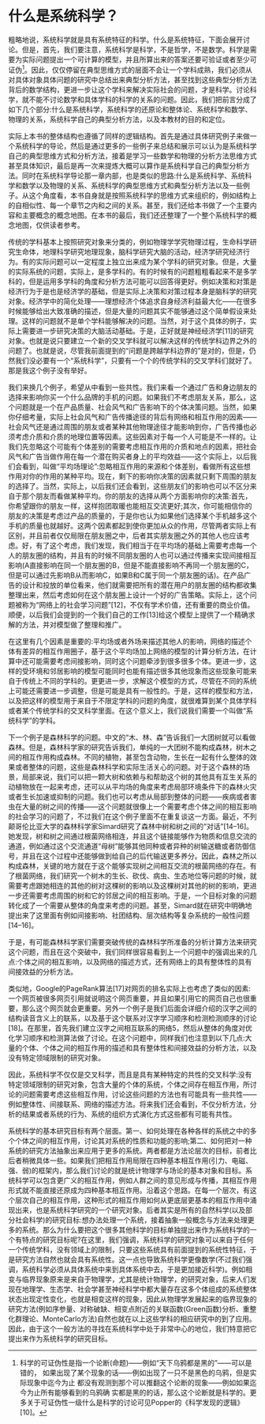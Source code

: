 # 什么是系统科学？

粗略地说，系统科学就是具有系统特征的科学。什么是系统特征，下面会展开讨论。但是，首先，我们要注意，系统科学是科学，不是哲学，不是数学。科学是需要为实际问题提出一个可计算的模型，并且所算出来的答案还要可验证或者至少可证伪[^Falsifiable]。因此，仅仅停留在典型思维方式的层面不会让一个学科成熟，我们必须从对具体对象具体问题的研究中总结出来典型分析方法，甚至找到这些典型分析方法背后的数学结构，更进一步让这个学科来解决实际社会的问题，才是科学。讨论科学，就不能不讨论数学和具体学科的科学的关系的问题。因此，我们把前言分成了如下几个部分:什么是系统科学，系统科学的还原论和整体论、系统科学和数学、物理的关系，系统科学自己的典型分析方法，以及本教材的目的和定位。

实际上本书的整体结构也遵循了同样的逻辑结构。首先是通过具体研究例子来做一个系统科学的导论，然后是通过更多的一些例子来总结和展示可以认为是系统科学自己的典型思维方式和分析方法，接着是学习一些数学和物理的分析方法思维方式甚至具体知识，最后是再一次来提炼大概可以算作是系统科学自己的典型分析方法。同时在系统科学导论那一章内部，也是类似的思路:什么是系统科学、系统科学和数学以及物理的关系、系统科学的典型思维方式和典型分析方法以及一些例子。从这个角度看，本书自身就是按照系统科学的思维方式来组织的，例如结构上的自相似性、每一个章节之内和之间的关系。甚至，我们还给本书做了一个主要内容和主要概念的概念地图。在本书的最后，我们还还整理了一个整个系统科学的概念地图，仅供读者参考。

传统的学科基本上按照研究对象来分类的，例如物理学学究物理过程，生命科学研究生命体，地理科学研究地理现象，脑科学研究大脑的活动，经济学研究经济行为。有的实际问题可以一定程度上独立出来成为某个学科的研究对象。但是，大量的实际系统的问题，实际上，是多学科的。有的时候有的问题粗粗看起来不是多学科的，但是运用多学科的角度和分析方法可能可以回答得更好。例如决策和对策是经济行为于是也是经济学的基础，但是实际上决策和对策过程本身是脑科学的研究对象。经济学中的简化处理——理想经济个体追求自身经济利益最大化——在很多时候能够给出大致准确的描述，但是大量的问题其实不能够通过这个简单假设来处理。这样的问题就不是单个学科能够解决的问题。当然，对于这个具体的例子，实际上需要进一步研究决策的大脑活动基础。于是，正好就是神经经济学[11]的研究对象。也就是说只要建立一个新的交叉学科就可以解决这样的传统学科边界之外的问题了。也就是说，尽管我前面提到的“问题是跨越学科边界的”是对的，但是，仍然我们没必要有一个“系统科学”，只要有一个个的传统学科的交叉学科们就好了。那是我这个例子没有举好。

我们来换几个例子，希望从中看到一些共性。我们来看一个通过广告和身边朋友的选择来影响你买一个什么品牌的手机的问题。如果我们不考虑朋友关系，那么，这个问题就是一个在产品质量、社会风气和广告影响下的个体决策问题。当然，如果你仔细考量，实际上社会风气和广告传播途径的背后有网络和相互作用的因素——社会风气还是通过周围的朋友或者某种其他物理途径才能影响到你，广告传播也必须考虑介质和介质的地理位置等因素。这些因素对于每一个人可能是不一样的。让我们先忽略这个可能有个体差别的需要考虑相互作用的介质和地点的因素，把社会风气和广告当做作用在每一个潜在购买者身上的平均效益——这个实际上，以后我们会看到，叫做“平均场理论”:忽略相互作用的来源和个体差别，看做所有这些想作用对你的作用的某种平均。现在，剩下的影响你决策的因素就只剩下周围的朋友的选择了。当然，实际上，以后我们还会看到，这些朋友们的影响也可以不区分来自于那个朋友而看做某种平均。你的朋友的选择从两个方面影响你的决策:首先，你希望跟你的朋友一样，这样抱团取暖也能相互交流更好;其次，你可能相信你的朋友的决策是考虑过产品的质量的，于是你也认为如果他们选择某个手机越多这个手机的质量也就越好。这两个因素都起到使你更加从众的作用，尽管两者实际上有区别，并且前者仅仅局限在朋友圈之中，后者其实朋友圈之外的其他人也应该考虑。好，有了这个考虑，我们发现，我们相当于在平均场的基础上需要考虑每一个人的朋友圈的结构，并且有的时候不同朋友圈的人也可以通过传播来实现间接相互影响(A直接影响在同一个朋友圈的B，但是不能直接影响不再同一个朋友圈的C，但是可以通过先影响B从而影响C，如果B和C属于同一个朋友圈的话)。在产品广告的设计和投放的单位看来，他们就需要把所有的潜在用户的朋友圈的结构都收集整理出来，然后考虑如何在这个朋友圈上设计一个好的广告策略。实际上，这个问题被称为“网络上的社会学习问题”[12]，不仅有学术价值，还有重要的商业价值。顺便，以后我们会提到的一个我们自己的工作[13]给这个模型上提供了一个精确求解的方法，并对模型做了整理和推广。

在这里有几个因素是重要的:平均场或者外场来描述其他人的影响，网络的描述个体有差异的相互作用圈子，基于这个平均场加上网络的模型的计算分析方法，在计算中还可能需要考虑间接影响，同时这个问题牵涉到很多很多个体。更进一步，这样的受环境和邻居影响的模型可能同时也能有描述很多其他现象而这些现象可能来自于传统上不同的学科的。更更进一步，求解这个模型的方式，尽管在不同的系统上可能还需要进一步调整，但是可能是具有一般性的。于是，这样的模型和方法，以及把这样的模型用于来自于不限定学科的问题的角度，就很难算到某个具体学科或者某个传统学科的交叉科学里面。在这个意义上，我们说我们需要一个叫做“系统科学”的学科。

下一个例子是森林科学的问题。中文的“木、林、森”告诉我们一大团树就可以看做森林。但是，森林科学家的研究告诉我们，单纯的一大团树不能构成森林，树木之间的相互作用构成森林。不同的植物，甚至包含动物，生长在一起有什么整体的效果或者整体的问题，这些是森林科学和实际生活关心的问题。对于这个森林的场景，局部来说，我们可以把一颗大树和依赖与和帮助这个树的其他具有互生关系的动植物放在一起来考虑，还可以从平均场的角度来考虑局部环境条件下的森林火灾或者生长加速或抑制的问题。我们也可以考虑从局部到整体的问题——疾病或者害虫在大量的树之间的传播——这个问题就很像上一个需要考虑个体之间的相互影响的社会学习的问题了，不过我们在这个例子里面不在重复谈这一方面。最近，不列颠哥伦比亚大学的森林科学家Simard研究了森林中树和树之间的“对话”[14–16]。她发现，树和树之间通过根菌网络相连，并且这个链接能够作为物质和信息交流的通道，例如通过这个交流通道“母树”能够其他同种或者异种的树输送糖或者防御信号，并且在这个过程中还能够做到给自己的后代输送更多养分。因此，森林之所以构成森林，关键的地方就在于这个能够实现树之间相互交流的根菌网络的存在。有了根菌网络，我们研究一个树木的生长、砍伐、病虫、生态地位等问题的时候，就需要考虑跟她相连的其他的树对这棵树的影响以及这棵树对其他的树的影响，更进一步还需要考虑周围的树和它的邻居之间的相互影响。于是，一个目标对象的问题转化成了一个需要从整体的角度来考虑的问题。甚至，Simard就在研究中明确地提出来了这里面有例如间接影响、社团结构、层次结构等复杂系统的一般性问题[14–16]。

于是，有可能森林科学家们需要突破传统的森林科学所准备的分析计算方法来研究这个问题，而且在这个突破中，我们同样很容易看到上一个问题中的强调出来的几点:个体之间的相互影响，以及网络的描述方式，还有网络上的具有整体性的具有间接效益的分析方法。

类似地，Google的PageRank算法[17]对网页的排名实际上也考虑了类似的因素:一个网页被很多网页引用就说明这个网页重要，并且如果引用它的网页自己也很重要，那么这个网页就会更重要。另外一个例子是我们后面会详细介绍的汉字之间的结构读音含义上的联系，以及基于这个联系对汉字学习顺序和检测检测顺序的讨论[18]。在那里，首先我们建立汉字之间相互联系的网络5，然后从整体的角度对优化学习顺序和检测算法做了讨论。在这个问题中，同样我们也注意到以下几点:大量的个体、个体之间的相互作用的描述和具有整体性和间接效益的分析方法，以及没有特定领域限制的研究对象。

因此，系统科学不仅仅是交叉科学，而且是具有某种特定的共性的交叉科学:没有特定领域限制的研究对象，包含大量的个体的系统，个体之间存在相互作用，所讨论的问题需要考虑这些相互作用，讨论这些问题的方法也有可能具有一些共性——例如整体性、间接联系、网络的描述方法。将来我们还会看到，不仅分析方法，分析的结果或者系统的行为、系统的组织方式演化方式这些都有可能有共性。

系统科学的基本研究目标有两个层面。第一、如何处理在各种各样的系统之中的多个个体之间的相互作用，讨论其对系统的性质和功能的影响;第二、如何把对一种系统的研究方法抽象出来应用于更多的系统。两者都是方法论层次的目标，前者比后者稍微具体一些。如果我们把相互作用局限在四种基本相互作用(引力、电磁、强、弱)的框架内，那么我们讨论的就是统计物理学与场论的基本对象和目标。系统科学可以包含更广义的相互作用，例如人群之间的意见形成与传播，其相互作用形式就不能直接还原成为四种基本相互作用。沿着这个思路。在每一个层次，有这个层次自己的相互作用，这种形式的相互作用如何从更底层更基本的相互作用中涌现出来，也是系统科学研究的一个研究对象。后者其实是所有的自然科学(以及部分社会科学)的研究目标:想办法处理一个系统，接着抽象一般概念与方法来处理更多的系统。那么为什么要把这个很多其他科学的目标单独提出来作为系统科学的一个有特点的研究目标呢?在这里，我们强调，系统科学的研究对象可以来自于任何一个传统学科，没有领域上的限制，只要这些系统具有前面提到的系统性特征，于是研究方法自然也就会具有系统性。这一点也导致系统科学更像数学(不过我们强调，系统科学必须从具体系统中来到具体系统中去，于是更加接近科学)。例如相变与临界现象原来是来自于物理学，尤其是统计物理学，的研究对象，后来人们发现在地理学、生态学、社会学甚至神经科学中都大量存在这多个体组成的系统整体状态出现定性变化，也就是相变这样的现象，因此从物理学发展起来的临界现象的研究方法(例如序参量、对称破缺、相变点附近的关联函数(Green函数)分析、重整化群理论、MonteCarlo方法)自然也就在以上这些学科的相应研究中的到了应用。因此，由于这个一般方法的寻找在系统科学中处于非常中心的地位，我们特意把它提出来作为系统科学的研究目标。

[^Falsifiable]: 科学的可证伪性是指一个论断(命题)——例如“天下乌鸦都是黑的”——可以是错的， 如果出现了某个现象的话——例如出现了一只不是黑色的乌鸦，但是实际现象中迄今为止 都没有观测到那个可以推翻这个论断的现象——例如如果迄今为止所有能够看到的乌鸦确 实都是黑的的话，那么这个论断就是科学的。更多关于可证伪性一级什么是科学的讨论可见Popper的《科学发现的逻辑》[10]。
